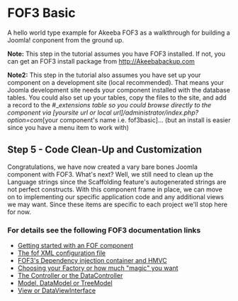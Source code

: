 # FOF3 Basic
A hello world type example for Akeeba FOF3  as a walkthrough for building a Joomla! conponent from the ground up.

**Note:** This step in the tutorial assumes you have FOF3 installed. If not, you can get an FOF3 install package from http://Akeebabackup.com

**Note2:** This step in the tutorial also assumes you have set up your component on a development site (local recommended). That means your Joomla development site needs your component installed with the database tables. You could also set up your tables, copy the files to the site, and add a record to the #__extensions table so you could browse directly to the component via [yoursite url or local url]/administrator/index.php?option=com_[your component's name i.e. fof3basic]... (but an install is easier since you have a menu item to work with)

## Step 5 - Code Clean-Up and Customization
Congratulations, we have now created a vary bare bones Joomla component with FOF3. What's next? Well, we still need to clean up the Language strings since the Scaffolding feature's autogenerated strings are not perfect constructs. With this component frame in place, we can move on to implementing our specific application code and any additional views we may want. Since these items are specific to each project we'll stop here for now. 

### For details see the following FOF3 documentation links
- [Getting started with an FOF component](https://github.com/akeeba/fof/wiki/Getting-started-with-a-FOF-component)
- [The fof XML configuration file](https://github.com/akeeba/fof/wiki/The-XML-configuration-file)
- [FOF3's Dependency injection container and HMVC](https://github.com/akeeba/fof/wiki/The-Container)
- [Choosing your Factory or how much "magic" you want](https://github.com/akeeba/fof/wiki/The-Factory)
- [The Controller or the DataController](https://github.com/akeeba/fof/wiki/The-Controller)
- [Model, DataModel or TreeModel](https://github.com/akeeba/fof/wiki/The-Model)
- [View or DataViewInterface](https://github.com/akeeba/fof/wiki/The-View)
